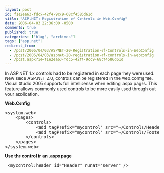```yaml
---
layout: post
id: f1e2ea63-fdc5-42f4-9cc9-68cf4586d61d
title: "ASP.NET: Registration of Controls in Web.Config"
date: 2006-04-03 22:36:00 -0500
comments: true
published: true
categories: ["blog", "archives"]
tags: ["asp.net"]
redirect_from: 
  - /post/2006/04/03/ASPNET-20-Registration-of-Controls-in-WebConfig
  - /post/2006/04/03/aspnet-20-registration-of-controls-in-webconfig
  - /post.aspx?id=f1e2ea63-fdc5-42f4-9cc9-68cf4586d61d
---
```

<!-- more -->
<p>In ASP.NET 1.x controls had to be registered in each page they were used. New since ASP.NET 2.0, controls can be registered in the web.config file. Visual Studio 2005 supports full intellisense when editing .aspx pages. This feature allows commonly used controls to be more easily used through out your application.</p>
<p><strong>Web.Config</strong></p>
<pre class="brush: xml; first-line: 1; tab-size: 4; toolbar: false; ">&lt;system.web&gt;
    &lt;pages&gt;
        &lt;controls&gt;
            &lt;add tagPrefix="mycontrol" src="~/Controls/Header.ascx" tagName="header"/&gt;
            &lt;add tagPrefix="mycontrol" src="~/Controls/Footer.ascx" tagName="footer"/&gt;
        &lt;/controls&gt;
    &lt;/pages&gt;
&lt;/system.web&gt;</pre>
<p><strong>Use the control in an .aspx page</strong></p>
<pre class="brush: xml; first-line: 1; tab-size: 4; toolbar: false; "> &lt;mycontrol:header id="Header" runat="server" /&gt;</pre>
